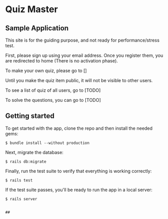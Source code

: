 # Quiz Master

## Sample Application



This site is for the guiding purpose, and not ready for performance/stress test.


First, please sign up using your email address. Once you register them, you are redirected to home (There is no activation phase).

To make your own quiz, please go to []

Until you make the quiz item public, it will not be visible to other users.

To see a list of quiz of all users, go to [TODO]

To solve the questions, you can go to [TODO]

## Getting started

To get started with the app, clone the repo and then install the needed gems:

```
$ bundle install --without production
```

Next, migrate the database:

```
$ rails db:migrate
```

Finally, run the test suite to verify that everything is working correctly:

```
$ rails test
```

If the test suite passes, you'll be ready to run the app in a local server:

```
$ rails server


##
